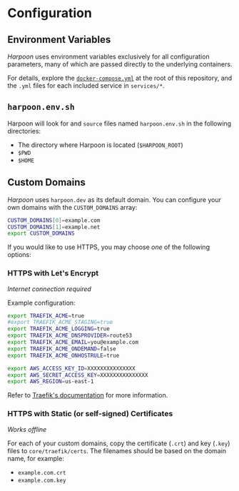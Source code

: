 # Configuration

## Environment Variables

_Harpoon_ uses environment variables exclusively for all configuration
parameters, many of which are passed directly to the underlying
containers.

For details, explore the
[`docker-compose.yml`](../../docker-compose.yml) at the root of this
repository, and the `.yml` files for each included service in
`services/*`.

## `harpoon.env.sh`

Harpoon will look for and `source` files named `harpoon.env.sh` in the
following directories:

* The directory where Harpoon is located (`$HARPOON_ROOT`)
* `$PWD`
* `$HOME`

## Custom Domains

_Harpoon_ uses `harpoon.dev` as its default domain. You can configure your own domains with the `CUSTOM_DOMAINS` array:

```bash
CUSTOM_DOMAINS[0]=example.com
CUSTOM_DOMAINS[1]=example.net
export CUSTOM_DOMAINS
```

If you would like to use HTTPS, you may choose _one_ of the following
options:

### HTTPS with Let's Encrypt

_Internet connection required_

Example configuration:

```bash
export TRAEFIK_ACME=true
#export TRAEFIK_ACME_STAGING=true
export TRAEFIK_ACME_LOGGING=true
export TRAEFIK_ACME_DNSPROVIDER=route53
export TRAEFIK_ACME_EMAIL=you@example.com
export TRAEFIK_ACME_ONDEMAND=false
export TRAEFIK_ACME_ONHOSTRULE=true

export AWS_ACCESS_KEY_ID=XXXXXXXXXXXXXXX
export AWS_SECRET_ACCESS_KEY=XXXXXXXXXXXXXXX
export AWS_REGION=us-east-1
```

Refer to
[Traefik's documentation](https://docs.traefik.io/toml/#acme-lets-encrypt-configuration)
for more information.

### HTTPS with Static (or self-signed) Certificates

_Works offline_

For each of your custom domains, copy the certificate (`.crt`) and key (`.key`) files to
`core/traefik/certs`. The filenames should be based on the domain name, for example:

* `example.com.crt`
* `example.com.key`

